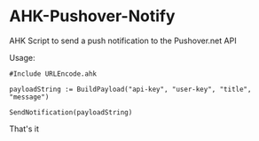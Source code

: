 # AHK-Pushover-Notify
AHK Script to send a push notification to the Pushover.net API

Usage:

```
#Include URLEncode.ahk

payloadString := BuildPayload("api-key", "user-key", "title", "message")

SendNotification(payloadString)
```

That's it
